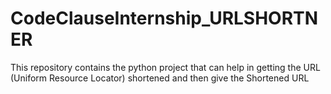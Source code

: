 # CodeClauseInternship_URLSHORTNER
This repository contains the python project that can help in getting the URL (Uniform Resource Locator) shortened and then give the Shortened URL
